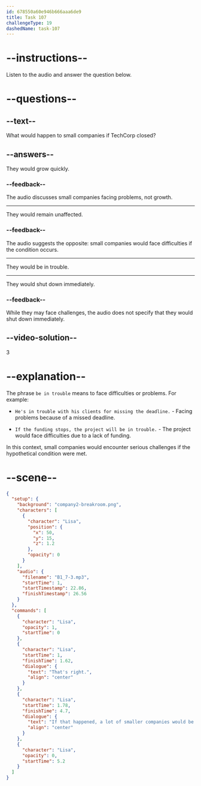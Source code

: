 ```yaml
---
id: 678550a60e946b666aaa6de9
title: Task 107
challengeType: 19
dashedName: task-107
---
```


<!-- (Audio) Lisa: That's right. If that happened, a lot of smaller companies would be in trouble, too. -->

# --instructions--

Listen to the audio and answer the question below.

# --questions--

## --text--

What would happen to small companies if TechCorp closed?

## --answers--

They would grow quickly.

### --feedback--

The audio discusses small companies facing problems, not growth.

---

They would remain unaffected.

### --feedback--

The audio suggests the opposite: small companies would face difficulties if the condition occurs.

---

They would be in trouble.

---

They would shut down immediately.

### --feedback--

While they may face challenges, the audio does not specify that they would shut down immediately.

## --video-solution--

3

# --explanation--

The phrase `be in trouble` means to face difficulties or problems. For example:

- `He's in trouble with his clients for missing the deadline.` - Facing problems because of a missed deadline.

- `If the funding stops, the project will be in trouble.` - The project would face difficulties due to a lack of funding.

In this context, small companies would encounter serious challenges if the hypothetical condition were met.


# --scene--

```json
{
  "setup": {
    "background": "company2-breakroom.png",
    "characters": [
      {
        "character": "Lisa",
        "position": {
          "x": 50,
          "y": 15,
          "z": 1.2
        },
        "opacity": 0
      }
    ],
    "audio": {
      "filename": "B1_7-3.mp3",
      "startTime": 1,
      "startTimestamp": 22.86,
      "finishTimestamp": 26.56
    }
  },
  "commands": [
    {
      "character": "Lisa",
      "opacity": 1,
      "startTime": 0
    },
    {
      "character": "Lisa",
      "startTime": 1,
      "finishTime": 1.62,
      "dialogue": {
        "text": "That's right.",
        "align": "center"
      }
    },
    {
      "character": "Lisa",
      "startTime": 1.78,
      "finishTime": 4.7,
      "dialogue": {
        "text": "If that happened, a lot of smaller companies would be in trouble too.",
        "align": "center"
      }
    },
    {
      "character": "Lisa",
      "opacity": 0,
      "startTime": 5.2
    }
  ]
}
```
